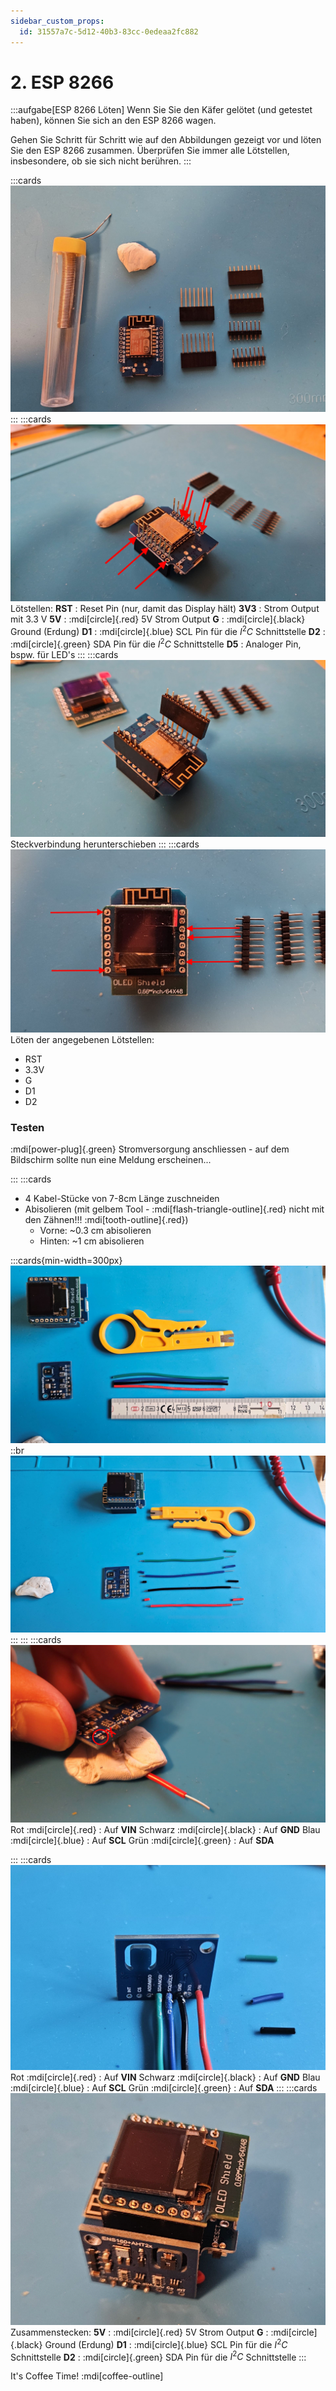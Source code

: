 ```yaml
---
sidebar_custom_props:
  id: 31557a7c-5d12-40b3-83cc-0edeaa2fc882
---
```

# 2. ESP 8266

:::aufgabe[ESP 8266 Löten]
Wenn Sie Sie den Käfer gelötet (und getestet haben), können Sie sich an den ESP 8266 wagen.

Gehen Sie Schritt für Schritt wie auf den Abbildungen gezeigt vor und löten Sie den ESP 8266 zusammen. Überprüfen Sie immer alle Lötstellen, insbesondere, ob sie sich nicht berühren.
:::

:::cards
![Schritt 1](images/esp-step01.jpg)
:::
:::cards
![Schritt 2](images/esp-step02.jpg)
Lötstellen:
__RST__
: Reset Pin (nur, damit das Display hält)
__3V3__
: Strom Output mit 3.3 V
__5V__
: :mdi[circle]{.red} 5V Strom Output
__G__
: :mdi[circle]{.black} Ground (Erdung)
__D1__
: :mdi[circle]{.blue} SCL Pin für die $I^2C$ Schnittstelle
__D2__
: :mdi[circle]{.green} SDA Pin für die $I^2C$ Schnittstelle
__D5__
: Analoger Pin, bspw. für LED's
:::
:::cards
![Schritt 3](images/esp-step03.jpg)
Steckverbindung herunterschieben
:::
:::cards
![Schritt 4](images/esp-step04.jpg)
Löten der angegebenen Lötstellen:
- RST
- 3.3V
- G
- D1
- D2

### Testen

:mdi[power-plug]{.green} Stromversorgung anschliessen - auf dem Bildschirm sollte nun eine Meldung erscheinen...

:::
:::cards
- 4 Kabel-Stücke von 7-8cm Länge zuschneiden
- Abisolieren (mit gelbem Tool - :mdi[flash-triangle-outline]{.red} nicht mit den Zähnen!!! :mdi[tooth-outline]{.red})
  - Vorne: ~0.3 cm abisolieren
  - Hinten: ~1 cm abisolieren

:::cards{min-width=300px}
![Schritt 5](images/esp-step05.jpg)
::br
![Schritt 6](images/esp-step06.jpg)
:::
:::
:::cards
![Schritt 7](images/esp-step07.jpg)
Rot :mdi[circle]{.red}
: Auf __VIN__
Schwarz :mdi[circle]{.black}
: Auf __GND__
Blau :mdi[circle]{.blue}
: Auf __SCL__
Grün :mdi[circle]{.green}
: Auf __SDA__

:::
:::cards
![Schritt 8](images/esp-step08.jpg)
Rot :mdi[circle]{.red}
: Auf __VIN__
Schwarz :mdi[circle]{.black}
: Auf __GND__
Blau :mdi[circle]{.blue}
: Auf __SCL__
Grün :mdi[circle]{.green}
: Auf __SDA__
:::
:::cards
![Schritt 9](images/esp-step09.jpg)
Zusammenstecken:
__5V__
: :mdi[circle]{.red} 5V Strom Output
__G__
: :mdi[circle]{.black} Ground (Erdung)
__D1__
: :mdi[circle]{.blue} SCL Pin für die $I^2C$ Schnittstelle
__D2__
: :mdi[circle]{.green} SDA Pin für die $I^2C$ Schnittstelle
:::


It's Coffee Time! :mdi[coffee-outline] 
